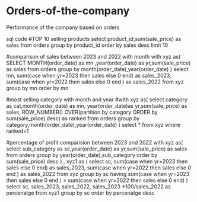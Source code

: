 # Orders-of-the-company
Performance of the company based on orders 

sql code 
#TOP 10 selling products
select  product_id,sum(sale_price) as sales
from orders
group by product_id
order by sales desc
limit 10

#comparison of sales between 2023 and 2022 with month
with xyz as(
SELECT MONTH(order_date) as mn ,year(order_date) as yr,sum(sale_price) as sales
from orders 
group by month(order_date),year(order_date)
)
select mn,
sum(case when yr=2023 then sales else 0 end) as sales_2023,
sum(case when yr=2022 then sales else 0 end ) as sales_2022
from xyz
group by mn
order by mn

#most selling category with month and year
#with xyz as(
select category as cat,month(order_date) as mn, year(order_date)as yr,sum(sale_price) as sales,
 ROW_NUMBER() OVER(partition by category ORDER  by sum(sale_price) desc) as ranked
from orders
group by category,month(order_date),year(order_date)
)
select * 
from xyz
where ranked=1


#percentage of profit comparision  between  2023 and 2022
with xyz as(
select sub_category as sc,year(order_date) as yr,sum(sale_price) as sales
from orders
group by year(order_date),sub_category
order by sum(sale_price) desc
)
, xyz1 as (
select sc,
sum(case when yr=2023 then sales else 0 end) as sales_2023,
sum(case when yr=2022 then sales else 0 end ) as sales_2022
from xyz 
group by sc
having sum(case when yr=2023 then sales else 0 end ) >
sum(case when yr=2022 then sales else 0 end) 
)
select sc,
sales_2023,
sales_2022,
sales_2023 *100/sales_2022  as percenatge 
from xyz1
group by sc 
order by percenatge desc















